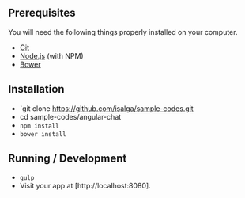 ## Prerequisites

You will need the following things properly installed on your computer.

* [Git](http://git-scm.com/)
* [Node.js](http://nodejs.org/) (with NPM)
* [Bower](http://bower.io/)

## Installation

* `git clone https://github.com/isalga/sample-codes.git
* cd sample-codes/angular-chat
* `npm install`
* `bower install`

## Running / Development

* `gulp`
* Visit your app at [http://localhost:8080].